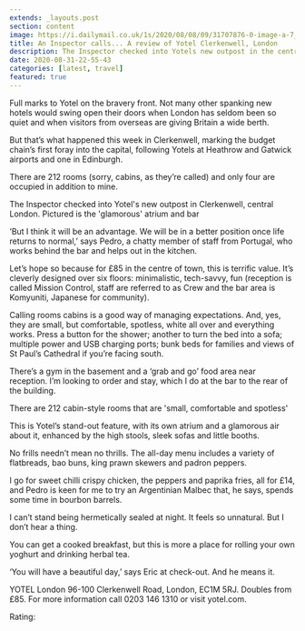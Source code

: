 ```yaml
---
extends: _layouts.post
section: content
image: https://i.dailymail.co.uk/1s/2020/08/08/09/31707876-0-image-a-7_1596873942526.jpg 
title: An Inspector calls... A review of Yotel Clerkenwell, London 
description: The Inspector checked into Yotels new outpost in the centre of the UK capital. There are 212 cabin-style rooms that are small but comfortable and some have views of St Pauls Cathedral. 
date: 2020-08-31-22-55-43 
categories: [latest, travel] 
featured: true 
--- 
```

Full marks to Yotel on the bravery front. Not many other spanking new hotels would swing open their doors when London has seldom been so quiet and when visitors from overseas are giving Britain a wide berth.

But that’s what happened this week in Clerkenwell, marking the budget chain’s first foray into the capital, following Yotels at Heathrow and Gatwick airports and one in Edinburgh.

There are 212 rooms (sorry, cabins, as they’re called) and only four are occupied in addition to mine.

The Inspector checked into Yotel's new outpost in Clerkenwell, central London. Pictured is the 'glamorous' atrium and bar

‘But I think it will be an advantage. We will be in a better position once life returns to normal,’ says Pedro, a chatty member of staff from Portugal, who works behind the bar and helps out in the kitchen.

Let’s hope so because for £85 in the centre of town, this is terrific value. It’s cleverly designed over six floors: minimalistic, tech-savvy, fun (reception is called Mission Control, staff are referred to as Crew and the bar area is Komyuniti, Japanese for community).

Calling rooms cabins is a good way of managing expectations. And, yes, they are small, but comfortable, spotless, white all over and everything works. Press a button for the shower; another to turn the bed into a sofa; multiple power and USB charging ports; bunk beds for families and views of St Paul’s Cathedral if you’re facing south.

There’s a gym in the basement and a ‘grab and go’ food area near reception. I’m looking to order and stay, which I do at the bar to the rear of the building. 

There are 212 cabin-style rooms that are 'small, comfortable and spotless'

This is Yotel’s stand-out feature, with its own atrium and a glamorous air about it, enhanced by the high stools, sleek sofas and little booths.

No frills needn’t mean no thrills. The all-day menu includes a variety of flatbreads, bao buns, king prawn skewers and padron peppers.

I go for sweet chilli crispy chicken, the peppers and paprika fries, all for £14, and Pedro is keen for me to try an Argentinian Malbec that, he says, spends some time in bourbon barrels.

I can’t stand being hermetically sealed at night. It feels so unnatural. But I don’t hear a thing.

You can get a cooked breakfast, but this is more a place for rolling your own yoghurt and drinking herbal tea.

‘You will have a beautiful day,’ says Eric at check-out. And he means it.

YOTEL London 96-100 Clerkenwell Road, London, EC1M 5RJ. Doubles from £85. For more information call 0203 146 1310 or visit yotel.com.  

Rating: 


